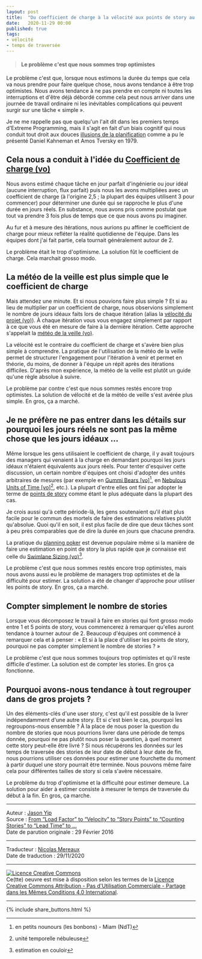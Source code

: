 ```yaml
---
layout: post
title:  "Du coefficient de charge à la vélocité aux points de story au décomptage de story au temps de traversée au …"
date:   2020-11-29 00:00
published: true
tags:
- vélocité
- temps de traversée
---
```


> #### Le problème c'est que nous sommes trop optimistes

Le problème c'est que, lorsque nous estimons la durée du temps que cela va nous prendre pour faire quelque chose, nous avons tendance à être trop optimistes. Nous avons tendance à ne pas prendre en compte ni toutes les interruptions et d'être déjà débordé comme cela peut nous arriver dans une journée de travail ordinaire ni les inévitables complications qui peuvent surgir sur une tâche « simple ».

Je ne me rappelle pas que quelqu'un l'ait dit dans les premiers temps d'Extreme Programming, mais il s'agit en fait d'un biais cognitif qui nous conduit tout droit aux douces [illusions de la planification](https://en.wikipedia.org/wiki/Planning_fallacy) comme a pu le présenté Daniel Kahneman et Amos Tversky en 1979.

## Cela nous a conduit à l'idée du [Coefficient de charge (vo)](http://c2.com/cgi/wiki?LoadFactor)

Nous avons estimé chaque tâche en jour parfait d'ingénierie ou jour idéal (aucune interruption, flux parfait) puis nous les avons multipliées avec un coefficient de charge (à l'origine 2,5 ; la plupart des équipes utilisent 3 pour commencer) pour déterminer une durée qui se rapproche le plus d'une durée en jours réels. En substance, nous avons pris comme postulat que tout va prendre 3 fois plus de temps que ce que nous avons pu imaginer.

Au fur et à mesure des itérations, nous aurions pu affiner le coefficient de charge pour mieux refléter la réalité quotidienne de l'équipe. Dans les équipes dont j'ai fait partie, cela tournait généralement autour de 2.

Le problème était le trop d'optimisme. La solution fût le coefficient de charge. Cela marchait grosso modo.

## La météo de la veille est plus simple que le coefficient de charge

Mais attendez une minute. Et si nous pouvions faire plus simple ? Et si au lieu de multiplier par un coefficient de charge, nous observions simplement le nombre de jours idéaux faits lors de chaque itération (alias la [vélocité du projet (vo)](http://c2.com/cgi/wiki?ProjectVelocity)). À chaque itération vous vous engagez simplement par rapport à ce que vous été en mesure de faire à la dernière itération. Cette approche s'appelait la [météo de la veille (vo)](http://c2.com/cgi/wiki?YesterdaysWeather).

La vélocité est le contraire du coefficient de charge et s'avère bien plus simple à comprendre. La pratique de l'utilisation de la météo de la veille permet de structurer l'engagement pour l'itération à venir et permet en théorie, du moins, de donner à l'équipe un répit après des itérations difficiles. D'après mon expérience, la météo de la veille est plutôt un guide qu'une règle absolue à suivre.

Le problème par contre c'est que nous sommes restés encore trop optimistes. La solution de vélocité et de la météo de veille s'est avérée plus simple. En gros, ça a marché.

## Je ne préfère ne pas entrer dans les détails sur pourquoi les jours réels ne sont pas la même chose que les jours idéaux …

Même lorsque les gens utilisaient le coefficient de charge, il y avait toujours des managers qui venaient à la charge en demandant pourquoi les jours idéaux n'étaient équivalents aux jours réels. Pour tenter d'esquiver cette discussion, un certain nombre d'équipes ont choisi d'adopter des unités arbitraires de mesures (par exemple en [Gummi Bears [vo]](http://c2.com/cgi/wiki?GummiBearsOfComplexity)[^1], en [Nebulous Units of Time [vo]](http://c2.com/cgi/wiki?NebulousUnitOfTime)[^2], etc.). La plupart d'entre elles ont fini par adopter le terme de [points de story](http://c2.com/cgi/wiki?StoryPoints) comme étant le plus adéquate dans la plupart des cas.

Je crois aussi qu'à cette période-là, les gens soutenaient qu'il était plus facile pour le commun des mortels de faire des estimations relatives plutôt qu'absolue. Quoi qu'il en soit, il est plus facile de dire que deux tâches sont à peu près comparables que de dire la durée en jours que chacune prendra.

La pratique du [planning poker](https://fr.wikipedia.org/wiki/Planning_poker) est devenue populaire même si la manière de faire une estimation en point de story la plus rapide que je connaisse est celle du [Swimlane Sizing (vo)](http://theagilepirate.net/archives/109)[^3].

Le problème c'est que nous sommes restés encore trop optimistes, mais nous avons aussi eu le problème de managers trop optimistes et de la difficulté pour estimer. La solution a été de changer d'approche pour utiliser les points de story. En gros, ça a marché.

## Compter simplement le nombre de stories

Lorsque vous décomposez le travail à faire en stories qui font grosso modo entre 1 et 5 points de story, vous commencerez à remarquer qu'elles auront tendance à tourner autour de 2. Beaucoup d'équipes ont commencé à remarquer cela et à penser : « Et si à la place d'utiliser les points de story, pourquoi ne pas compter simplement le nombre de stories ? »

Le problème c'est que nous sommes toujours trop optimistes et qu'il reste difficile d'estimer. La solution est de compter les stories. En gros ça fonctionne.

## Pourquoi avons-nous tendance à tout regrouper dans de gros projets ?

Un des éléments-clés d'une user story, c'est qu'il est possible de la livrer indépendamment d'une autre story. Et si c'est bien le cas, pourquoi les regroupons-nous ensemble ? À la place de nous poser la question du nombre de stories que nous pourrions livrer dans une période de temps donnée, pourquoi ne pas plutôt nous poser la question, à quel moment cette story peut-elle être livré ? Si nous récupérons les données sur les temps de traversée des stories de leur date de début à leur date de fin, nous pourrions utiliser ces données pour estimer une fourchette du moment à partir duquel une story pourrait être terminée. Nous pouvons même faire cela pour différentes tailles de story si cela s'avère nécessaire.

Le problème du trop d'optimisme et la difficulté pour estimer demeure. La solution pour aider à estimer consiste à mesurer le temps de traversée du début à la fin. En gros, ça marche.

[^1]: en petits nounours (les bonbons) - Miam (NdT)  
[^2]: unité temporelle nébuleuse  
[^3]: estimation en couloir

---
Auteur : [Jason Yip](https://jchyip.medium.com/about)  
Source : [From “Load Factor” to “Velocity” to “Story Points” to “Counting Stories” to “Lead Time” to …](https://jchyip.medium.com/from-load-factor-to-velocity-to-story-points-to-counting-stories-to-lead-time-to-5f261707c76c)  
Date de parution originale : 29 Février 2016  

---
Traducteur : [Nicolas Mereaux](http://www.les-traducteurs-agiles.org/traducteurs/)  
Date de traduction : 29/11/2020  

---

<a rel="license" href="http://creativecommons.org/licenses/by-nc-sa/4.0/"><img alt="Licence Creative Commons" style="border-width:0" src="http://i.creativecommons.org/l/by-nc-sa/4.0/88x31.png" /></a><br />Ce(tte) oeuvre est mise à disposition selon les termes de la <a rel="license" href="http://creativecommons.org/licenses/by-nc-sa/4.0/">Licence Creative Commons Attribution - Pas d'Utilisation Commerciale - Partage dans les Mêmes Conditions 4.0 International</a>.

---

{% include share_buttons.html %}
